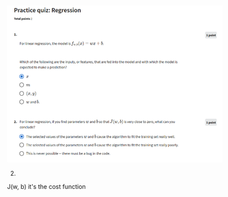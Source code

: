 ![](/C1%20-%20Supervised%20Machine%20Learning:%20Regression%20and%20Classification/week1/Practice%20quiz:%20Regression/ss1.png)

2.
J(w, b) it's the cost function

